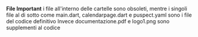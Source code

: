**File Important**
i file all'interno delle cartelle sono obsoleti, mentre i singoli file al di sotto come main.dart, calendarpage.dart e puspect.yaml sono i file del codice definitivo
Invece documentazione.pdf e logo1.png sono supplementi al codice


